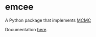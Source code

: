 # emcee

A Python package that implements [MCMC](mcmc.md)

Documentation [here](https://emcee.readthedocs.io/en/stable/).
